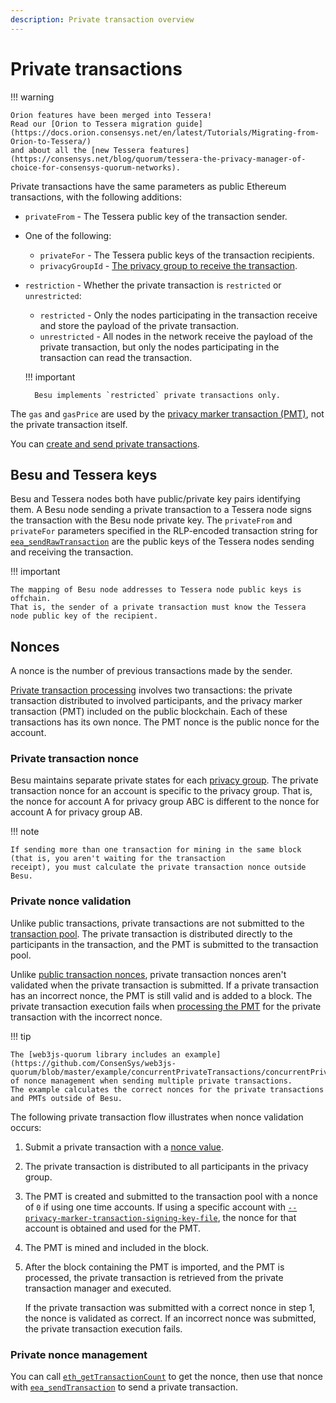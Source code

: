 ```yaml
---
description: Private transaction overview
---
```


# Private transactions

!!! warning

    Orion features have been merged into Tessera!
    Read our [Orion to Tessera migration guide](https://docs.orion.consensys.net/en/latest/Tutorials/Migrating-from-Orion-to-Tessera/)
    and about all the [new Tessera features](https://consensys.net/blog/quorum/tessera-the-privacy-manager-of-choice-for-consensys-quorum-networks).

Private transactions have the same parameters as public Ethereum transactions, with the following additions:

* `privateFrom` - The Tessera public key of the transaction sender.
* One of the following:
    * `privateFor` - The Tessera public keys of the transaction recipients.
    * `privacyGroupId` - [The privacy group to receive the transaction](Privacy-Groups.md).
* `restriction` - Whether the private transaction is `restricted` or `unrestricted`:
    * `restricted` - Only the nodes participating in the transaction receive
      and store the payload of the private transaction.
    * `unrestricted` - All nodes in the network receive the payload of the private transaction, but only the nodes
      participating in the transaction can read the transaction.

    !!! important

        Besu implements `restricted` private transactions only.

The `gas` and `gasPrice` are used by the [privacy marker transaction (PMT)](Private-Transactions.md), not the private
transaction itself.

You can [create and send private transactions](../../HowTo/Send-Transactions/Creating-Sending-Private-Transactions.md).

## Besu and Tessera keys

Besu and Tessera nodes both have public/private key pairs identifying them.
A Besu node sending a private transaction to a Tessera node signs the transaction with the Besu node private key.
The `privateFrom` and `privateFor` parameters specified in the RLP-encoded transaction string for
[`eea_sendRawTransaction`](../../Reference/API-Methods.md#eea_sendrawtransaction) are the public keys of the Tessera
nodes sending and receiving the transaction.

!!! important

    The mapping of Besu node addresses to Tessera node public keys is offchain.
    That is, the sender of a private transaction must know the Tessera node public key of the recipient.

## Nonces

A nonce is the number of previous transactions made by the sender.

[Private transaction processing](Private-Transaction-Processing.md) involves two transactions:
the private transaction distributed to involved participants, and the privacy marker transaction (PMT) included on the
public blockchain.
Each of these transactions has its own nonce.
The PMT nonce is the public nonce for the account.

### Private transaction nonce

Besu maintains separate private states for each [privacy group](../../Concepts/Privacy/Privacy-Groups.md).
The private transaction nonce for an account is specific to the privacy group.
That is, the nonce for account A for privacy group ABC is different to the nonce for account A for privacy group AB.

!!! note

    If sending more than one transaction for mining in the same block (that is, you aren't waiting for the transaction
    receipt), you must calculate the private transaction nonce outside Besu.

### Private nonce validation

Unlike public transactions, private transactions are not submitted to the [transaction pool](../Transactions/Transaction-Pool.md).
The private transaction is distributed directly to the participants in the transaction, and the PMT is submitted to the
transaction pool.

Unlike [public transaction nonces](../Transactions/Transaction-Validation.md), private transaction nonces aren't
validated when the private transaction is submitted.
If a private transaction has an incorrect nonce, the PMT is still valid and is added to a block.
The private transaction execution fails when [processing the PMT](Private-Transaction-Processing.md) for the private
transaction with the incorrect nonce.

!!! tip

    The [web3js-quorum library includes an example](https://github.com/ConsenSys/web3js-quorum/blob/master/example/concurrentPrivateTransactions/concurrentPrivateTransactions.js)
    of nonce management when sending multiple private transactions.
    The example calculates the correct nonces for the private transactions and PMTs outside of Besu.

The following private transaction flow illustrates when nonce validation occurs:

1. Submit a private transaction with a [nonce value](#private-transaction-nonce).
1. The private transaction is distributed to all participants in the privacy group.
1. The PMT is created and submitted to the transaction pool with a nonce of `0` if using one time accounts.
   If using a specific account with [`--privacy-marker-transaction-signing-key-file`](../../Reference/CLI/CLI-Syntax.md#privacy-marker-transaction-signing-key-file),
   the nonce for that account is obtained and used for the PMT.
1. The PMT is mined and included in the block.
1. After the block containing the PMT is imported, and the PMT is processed, the private transaction is retrieved from
   the private transaction manager and executed.

    If the private transaction was submitted with a correct nonce in step 1, the nonce is validated as correct.
    If an incorrect nonce was submitted, the private transaction execution fails.

### Private nonce management

You can call [`eth_getTransactionCount`](../../Reference/API-Methods.md#eth_gettransactioncount) to get the nonce, then
use that nonce with [`eea_sendTransaction`](https://docs.ethsigner.consensys.net/en/stable/Reference/API-Methods/#eea_sendtransaction)
to send a private transaction.
